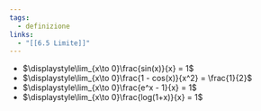 ```yaml
---
tags:
  - definizione
links:
  - "[[6.5 Limite]]"
---
```

- $\displaystyle\lim_{x\to 0}\frac{sin(x)}{x} = 1$
- $\displaystyle\lim_{x\to 0}\frac{1 - cos(x)}{x^2} = \frac{1}{2}$
- $\displaystyle\lim_{x\to 0}\frac{e^x - 1}{x} = 1$
- $\displaystyle\lim_{x\to 0}\frac{log(1+x)}{x} = 1$